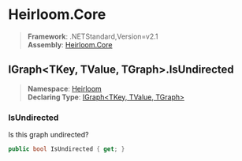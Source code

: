 # Heirloom.Core

> **Framework**: .NETStandard,Version=v2.1  
> **Assembly**: [Heirloom.Core][0]  

## IGraph\<TKey, TValue, TGraph>.IsUndirected

> **Namespace**: [Heirloom][0]  
> **Declaring Type**: [IGraph\<TKey, TValue, TGraph>][1]  

### IsUndirected

Is this graph undirected?

```cs
public bool IsUndirected { get; }
```

[0]: ../../../Heirloom.Core.md
[1]: ../IGraph[TKey,TValue,TGraph].md
